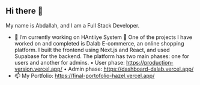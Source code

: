 ## Hi there 👋
My name is Abdallah, and I am a Full Stack Developer.

- 🔭 I’m currently working on HAntiiye System 
👯 One of the projects I have worked on and completed is Dalab E-commerce, an online shopping platform. I built the frontend using Next.js and React, and used Supabase for the backend. The platform has two main phases: one for users and another for admins.
• User phase: https://production-version.vercel.app/
• Admin phase: https://dashboard-dalab.vercel.app/
- 📫 My Portfolio: https://final-portofolio-hazel.vercel.app/

<!--
**Abdallahdari/Abdallahdari** is a ✨ _special_ ✨ repository because its `README.md` (this file) appears on your GitHub profile.

Here are some ideas to get you started:

- 🔭 I’m currently working on ...
- 🌱 I’m currently learning ...
- 👯 I’m looking to collaborate on ...
- 🤔 I’m looking for help with ...
- 💬 Ask me about ...
- 📫 How to reach me: ...
- 😄 Pronouns: ...
- ⚡ Fun fact: ...
-->
